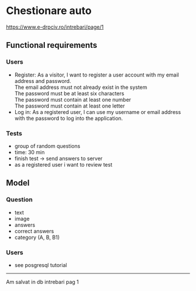  # Chestionare auto

 https://www.e-drpciv.ro/intrebari/page/1

 ## Functional requirements

 ### Users
- Register: As a visitor, I want to register a user account with my email address and password.  
The email address must not already exist in the system  
The password must be at least six characters  
The password must contain at least one number  
The password must contain at least one letter  
- Log in: As a registered user, I can use my username or email address with the
password to log into the application.

### Tests
- group of random questions
- time: 30 min
- finish test -> send answers to server
- as a registered user i want to review test

## Model

### Question
- text
- image
- answers
- correct answers
- category (A, B, B1)

### Users
- see posgresql tutorial

<hr>
Am salvat in db intrebari pag 1